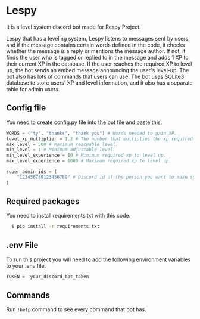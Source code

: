 # Lespy
It is a level system discord bot made for Respy Project.

Lespy that has a leveling system, Lespy listens to messages sent by users, and if the message contains certain words defined in the code, it checks whether the message is a reply or mentions the message author. If not, it finds the user who is tagged or replied to in the message and adds 1 XP to their current XP in the database. If the user reaches the required XP to level up, the bot sends an embed message announcing the user's level-up. The bot also has lots of commands that users can use. The bot uses SQLite3 database to store users' XP and level information, and it also has a separate table for admin users.

## Config file
You need to create config.py file into the bot file and paste this:
```python
WORDS = ("ty", "thanks", "thank you") # Words needed to gain XP.
level_xp_multiplier = 1.2 # The number that multiplies the xp required when leveling up.
max_level = 500 # Maximum reachable level.
min_level = 1 # Minimum adjustable level.
min_level_experience = 10 # Minimum required xp to level up.
max_level_experience = 1000 # Maximum required xp to level up.

super_admin_ids = (
    "123456789123456789" # Discord id of the person you want to make super admin.
)
```

## Required packages
You need to install requirements.txt with this code.
```bash
  $ pip install -r requirements.txt
```

## .env File
To run this project you will need to add the following environment variables to your .env file.

`TOKEN = 'your_discord_bot_token'`

## Commands
Run `!help` command to see every command that bot has.
